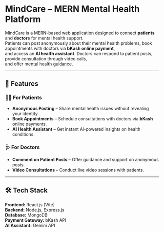 # MindCare – MERN Mental Health Platform

MindCare is a MERN-based web application designed to connect **patients** and **doctors** for mental health support.  
Patients can post anonymously about their mental health problems, book appointments with doctors via **bKash online payment**,  
and access an **AI health assistant**. Doctors can respond to patient posts, provide consultation through video calls,  
and offer mental health guidance.

---

## 🚀 Features

### 👩‍⚕️ For Patients
- **Anonymous Posting** – Share mental health issues without revealing your identity.
- **Book Appointments** – Schedule consultations with doctors via **bKash** online payments.
- **AI Health Assistant** – Get instant AI-powered insights on health conditions.

### 🩺 For Doctors
- **Comment on Patient Posts** – Offer guidance and support on anonymous posts.
- **Video Consultations** – Conduct live video sessions with patients.
  
---

## 🛠 Tech Stack
**Frontend:** React.js (Vite)  
**Backend:** Node.js, Express.js  
**Database:** MongoDB  
**Payment Gateway:** bKash API  
**AI Assistant:** Gemini API

